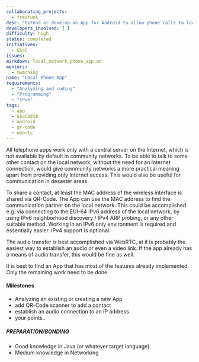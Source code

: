 ```yaml
---
collaborating_projects:
  - freifunk
desc: "Extend or develop an App for Android to allow phone calls to local contacts"
developers_involved: [ ]
difficulty: high
status: completed
initiatives:
  - GSoC
issues:
markdown: local_network_phone_app.md
mentors:
  - mwarning 
name: "Local Phone App"
requirements:
  - "Analyzing and coding"
  - "Programming"
  - "IPv6"
tags:
  - app
  - GSoC2018
  - android
  - qr-code
  - webrtc
---
```


All telephone apps work only with a central server on the Internet, which is not available by default in community networks. To be able to talk to some other contact on the local network, without the need for an Internet connection, would give community networks a more practical meaning apart from providing only Internet access. This would also be useful for communication in desaster areas.

To share a contact, at least the MAC address of the wireless interface is shared via QR-Code. The App can use the MAC address to find the communication partner on the local network. This could be accomplished e.g. via connecting to the EUI-64 IPv6 address of the local network, by using IPv6 neighborhood discovery / IPv4 ARP probing, or any other suitable method.
Working in an IPv6 only environment is required and essentially easier. IPv4 support is optional.

The audio transfer is best accomplished via WebRTC, at it is probably the easiest way to establish an audio or even a video link. If the app already has a means of audio transfer, this would be fine as well.

It is best to find an App that has most of the features already implemented. Only the remaining work need to be done.

#### Milestones

* Analyzing an existing or creating a new App
* add QR-Code scanner to add a contact
* establish an audio connection to an IP address
* your points..

##### PREPARATION/BONDING

- Good knowledge in Java (or whatever target language)
- Medium knowledge in Networking
